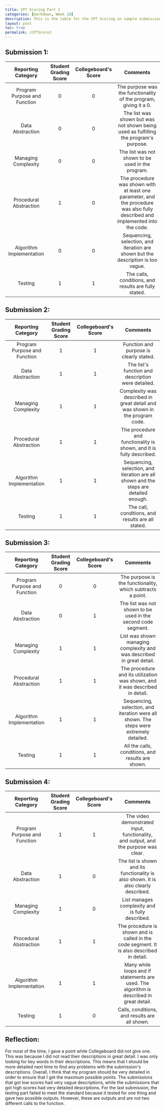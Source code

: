```yaml
---
title: CPT Scoring Part 2
categories: [markdown, Week 18]
description: This is the table for the CPT Scoring on sample submissions part 2.
layout: post
toc: true
permalink: /CPTScore2
---
```

## Submission 1:
|Reporting Category|Student Grading Score|Collegeboard's Score|Comments|
|:---:|:---:|:---:|:---:|
|Program Purpose and Function|0|0|The purpose was the functionality of the program, giving it a 0.|
|Data Abstraction|0|0|The list was shown but was not shown being used as fulfilling the program's purpose.|
|Managing Complexity|0|0|The list was not shown to be used in the program.|
|Procedural Abstraction|1|0|The procedure was shown with at least one parameter, and the procedure was also fully described and implemented into the code.|
|Algorithm Implementation|0|0|Sequencing, selection, and iteration are shown but the description is too vague.|
|Testing|1|1|The calls, conditions, and results are fully stated.|

## Submission 2:
|Reporting Category|Student Grading Score|Collegeboard's Score|Comments|
|:---:|:---:|:---:|:---:|
|Program Purpose and Function|1|1|Function and purpose is clearly stated.|
|Data Abstraction|1|1|The list's function and description were detailed.|
|Managing Complexity|1|1|Complexity was described in great detail and was shown in the program code.|
|Procedural Abstraction|1|1|The procedure and functionality is shown, and it is fully described.|
|Algorithm Implementation|1|1|Sequencing, selection, and iteration are all shown and the steps are detailed enough.|
|Testing|1|1|The call, conditions, and results are all stated.|

## Submission 3:
|Reporting Category|Student Grading Score|Collegeboard's Score|Comments|
|:---:|:---:|:---:|:---:|
|Program Purpose and Function|0|0|The purpose is the functionality, which subtracts a point.|
|Data Abstraction|0|1|The list was not shown to be used in the second code segment.|
|Managing Complexity|1|1|List was shown managing complexity and was described in great detail.|
|Procedural Abstraction|1|1|The procedure and its utilization was shown, and it was described in detail.|
|Algorithm Implementation|1|1|Sequencing, selection, and iteration were all shown. The steps were extremely detailed.|
|Testing|1|1|All the calls, conditions, and results are shown.|

## Submission 4:
|Reporting Category|Student Grading Score|Collegeboard's Score|Comments|
|:---:|:---:|:---:|:---:|
|Program Purpose and Function|1|1|The video demonstrated input, functionality, and output, and the purpose was clear.|
|Data Abstraction|1|0|The list is shown and its functionality is also shown. It is also clearly described.|
|Managing Complexity|1|0|List manages complexity and is fully described.|
|Procedural Abstraction|1|1|The procedure is shown and is called in the code segment. It is also described in detail.|
|Algorithm Implementation|1|1|Many while loops and if statements are used. The algorithm is described in great detail.|
|Testing|1|0|Calls, conditions, and results are all shown.|

## Reflection:
For most of the time, I gave a point while Collegeboard did not give one. This was because I did not read their descriptions in great detail. I was only looking for key words in their descriptions. This means that I should be more detailed next time to find any problems with the submission's descriptions. Overall, I think that my program should be very detailed in order to ensure that I get the maximum possible points. The submissions that got low scores had very vague descriptions, while the submissions that got high scores had very detailed descriptions. For the last submission, the testing part failed to meet the standard because it tested for one thing and gave two possible outputs. However, these are outputs and are not two different calls to the function.
